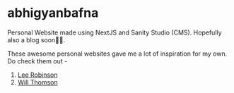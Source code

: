 # abhigyanbafna

Personal Website made using NextJS and Sanity Studio (CMS). Hopefully also a blog soon🤞🏻.

These awesome personal websites gave me a lot of inspiration for my own. Do check them out -

1. [Lee Robinson](https://leerob.io/)
2. [Will Thomson](https://www.willthomson.dev/)